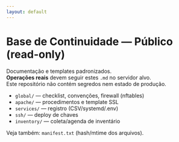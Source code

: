 ```yaml
---
layout: default
---
```


# Base de Continuidade — Público (read-only)

Documentação e templates padronizados.  
**Operações reais** devem seguir estes `.md` no servidor alvo.  
Este repositório não contém segredos nem estado de produção.

- `global/` — checklist, convenções, firewall (nftables)  
- `apache/` — procedimentos e template SSL  
- `services/` — registro (CSV/systemd/.env)  
- `ssh/` — deploy de chaves  
- `inventory/` — coleta/agenda de inventário

Veja também: `manifest.txt` (hash/mtime dos arquivos).
